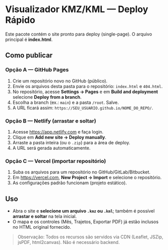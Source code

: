 # Visualizador KMZ/KML — Deploy Rápido

Este pacote contém o site pronto para deploy (single-page). O arquivo principal é **index.html**.

## Como publicar

### Opção A — GitHub Pages
1. Crie um repositório novo no GitHub (público).
2. Envie os arquivos desta pasta para o repositório: `index.html` e `404.html`.
3. No repositório, acesse **Settings → Pages** e em **Build and deployment** selecione **Deploy from a branch**.
4. Escolha a branch (ex.: `main`) e a pasta `/root`. Salve.
5. A URL ficará assim: `https://SEU_USUARIO.github.io/NOME_DO_REPO/`.

### Opção B — Netlify (arrastar e soltar)
1. Acesse https://app.netlify.com e faça login.
2. Clique em **Add new site → Deploy manually**.
3. Arraste a pasta inteira (ou o `.zip`) para a área de deploy.
4. A URL será gerada automaticamente.

### Opção C — Vercel (importar repositório)
1. Suba os arquivos para um repositório no GitHub/GitLab/Bitbucket.
2. Em https://vercel.com, **New Project → Import** e selecione o repositório.
3. As configurações padrão funcionam (projeto estático).

## Uso
- Abra o site e **selecione um arquivo `.kmz` ou `.kml`**; também é possível **arrastar e soltar** na tela inicial.
- O mapa e os controles (Mês, Trajetos, Exportar PDF) já estão inclusos no HTML original fornecido.

> Observação: Todos os recursos são servidos via CDN (Leaflet, JSZip, jsPDF, html2canvas). Não é necessário backend.